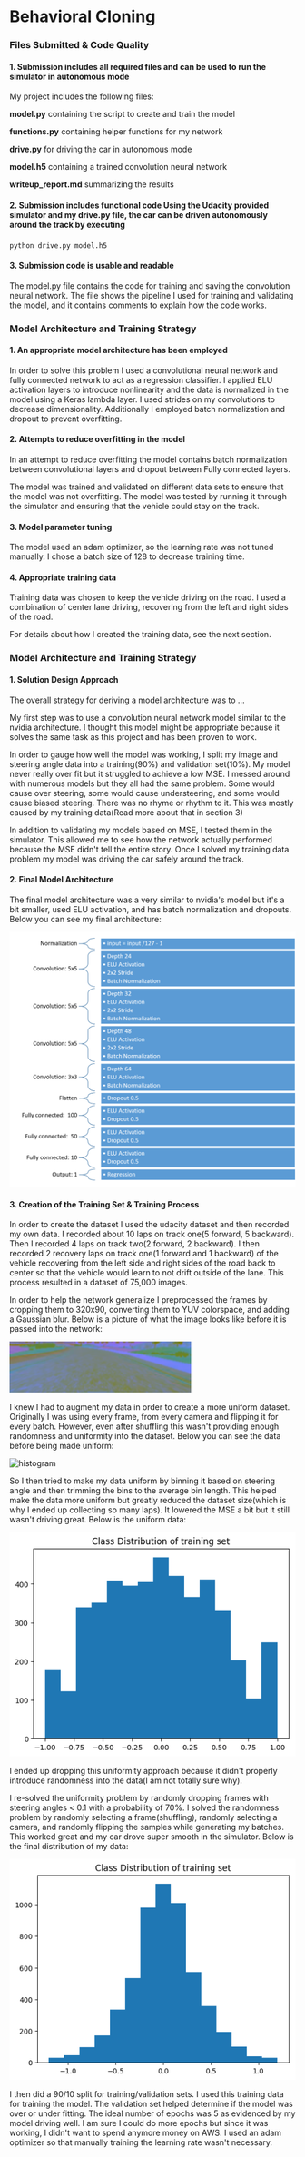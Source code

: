 # Behavioral Cloning

### Files Submitted & Code Quality

#### 1. Submission includes all required files and can be used to run the simulator in autonomous mode

My project includes the following files:

**model.py** containing the script to create and train the model

**functions.py** containing helper functions for my network

**drive.py** for driving the car in autonomous mode

**model.h5** containing a trained convolution neural network

**writeup_report.md** summarizing the results

#### 2. Submission includes functional code Using the Udacity provided simulator and my drive.py file, the car can be driven autonomously around the track by executing

`python drive.py model.h5`
#### 3. Submission code is usable and readable

The model.py file contains the code for training and saving the convolution neural network. The file shows the pipeline I used for training and validating the model, and it contains comments to explain how the code works.

### Model Architecture and Training Strategy

#### 1. An appropriate model architecture has been employed

In order to solve this problem I used a convolutional neural network and fully connected network to act as a regression classifier. I applied ELU activation layers to introduce nonlinearity and the data is normalized in the model using a Keras lambda layer. I used strides on my convolutions to decrease dimensionality. Additionally I employed batch normalization and dropout to prevent overfitting.

#### 2. Attempts to reduce overfitting in the model

In an attempt to reduce overfitting the model contains batch normalization between convolutional layers and dropout between Fully connected layers.

The model was trained and validated on different data sets to ensure that the model was not overfitting. The model was tested by running it through the simulator and ensuring that the vehicle could stay on the track.

#### 3. Model parameter tuning

The model used an adam optimizer, so the learning rate was not tuned manually.
I chose a batch size of 128 to decrease training time.

#### 4. Appropriate training data

Training data was chosen to keep the vehicle driving on the road. I used a combination of center lane driving, recovering from the left and right sides of the road.

For details about how I created the training data, see the next section.

### Model Architecture and Training Strategy

#### 1. Solution Design Approach

The overall strategy for deriving a model architecture was to ...

My first step was to use a convolution neural network model similar to the nvidia architecture. I thought this model might be appropriate because it solves the same task as this project and has been proven to work.

In order to gauge how well the model was working, I split my image and steering angle data into a training(90%) and validation set(10%). My model never really over fit but it struggled to achieve a low MSE. I messed around with numerous models but they all had the same problem. Some would cause over steering, some would cause understeering, and some would cause biased steering. There was no rhyme or rhythm to it. This was mostly caused by my training data(Read more about that in section 3)

In addition to validating my models based on MSE, I tested them in the simulator. This allowed me to see how the network actually performed because the MSE didn't tell the entire story. Once I solved my training data problem my model was driving the car safely around the track.

#### 2. Final Model Architecture

The final model architecture was a very similar to nvidia's model but it's a bit smaller, used ELU activation, and has batch normalization and dropouts. Below you can see my final architecture:

![model](figures/model.png)

#### 3. Creation of the Training Set & Training Process

In order to create the dataset I used the udacity dataset and then recorded my own data. I recorded about 10 laps on track one(5 forward, 5 backward). Then I recorded 4 laps on track two(2 forward, 2 backward). I then recorded 2 recovery laps on track one(1 forward and 1 backward) of the vehicle recovering from the left side and right sides of the road back to center so that the vehicle would learn to not drift outside of the lane. This process resulted in a dataset of 75,000 images.

In order to help the network generalize I preprocessed the frames by cropping them to 320x90, converting them to YUV colorspace, and adding a Gaussian blur. Below is a picture of what the image looks like before it is passed into the network:

![frame](figures/frame.png)

I knew I had to augment my data in order to create a more uniform dataset.
Originally I was using every frame, from every camera and flipping it for every batch. However, even after shuffling this wasn't providing enough randomness and uniformity into the dataset. Below you can see the data before being made uniform:

![histogram](histogram_before.png)

So I then tried to make my data uniform by binning it based on steering angle and then trimming the bins to the average bin length. This helped make the data more uniform but greatly reduced the dataset size(which is why I ended up collecting so many laps). It lowered the MSE a bit but it still wasn't driving great. Below is the uniform data:

![histogram](figures/histogram_after.png)

I ended up dropping this uniformity approach because it didn't properly introduce randomness into the data(I am not totally sure why).

I re-solved the uniformity problem by randomly dropping frames with steering angles < 0.1 with a probability of 70%. I solved the randomness problem by randomly selecting a frame(shuffling), randomly selecting a camera, and randomly flipping the samples while generating my batches. This worked great and my car drove super smooth in the simulator. Below is the final distribution of my data:

![histogram](figures/histogram_final.png)

I then did a 90/10 split for training/validation sets. I used this training data for training the model. The validation set helped determine if the model was over or under fitting. The ideal number of epochs was 5 as evidenced by my model driving well. I am sure I could do more epochs but since it was working, I didn't want to spend anymore money on AWS. I used an adam optimizer so that manually training the learning rate wasn't necessary.

